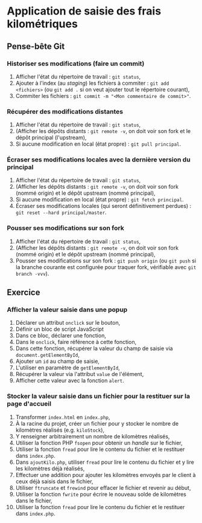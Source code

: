 # Application de saisie des frais kilométriques

## Pense-bête Git

### Historiser ses modifications (faire un commit)

1. Afficher l'état du répertoire de travail : `git status`,
2. Ajouter à l'index (au _staging_) les fichiers à commiter : `git add <fichiers>` (ou `git add .` si on veut ajouter tout le répertoire courant),
3. Commiter les fichiers : `git commit -m "<Mon commentaire de commit>"`.

### Récupérer des modifications distantes

1. Afficher l'état du répertoire de travail : `git status`,
2. (Afficher les dépôts distants : `git remote -v`, on doit voir son fork et le dépôt principal (l'upstream),
3. Si aucune modification en local (état propre) : `git pull principal`.

### Écraser ses modifications locales avec la dernière version du principal

1. Afficher l'état du répertoire de travail : `git status`,
2. (Afficher les dépôts distants : `git remote -v`, on doit voir son fork (nommé origin) et le dépôt upstream (nommé principal),
3. Si aucune modification en local (état propre) : `git fetch principal`.
4. Écraser ses modifications locales (qui seront définitivement perdues) : `git reset --hard principal/master`.

### Pousser ses modifications sur son fork

1. Afficher l'état du répertoire de travail : `git status`,
2. (Afficher les dépôts distants : `git remote -v`, on doit voir son fork (nommé origin) et le dépôt upstream (nommé principal),
3. Pousser ses modifications sur son fork : `git push origin` (ou `git push` si la branche courante est configurée pour traquer fork, vérifiable avec `git branch -vvv`).

## Exercice

### Afficher la valeur saisie dans une popup

1. Déclarer un attribut `onclick` sur le bouton,
2. Définir un bloc de script JavaScript
3. Dans ce bloc, déclarer une fonction,
4. Dans le `onclick`, faire référence à cette fonction,
5. Dans cette fonction, récupérer la valeur du champ de saisie via `document.getElementById`,
6. Ajouter un `id` au champ de saisie,
7. L'utiliser en paramètre de `getElementById`,
8. Récupérer la valeur via l'attribut `value` de l'élément,
9. Afficher cette valeur avec la fonction `alert`.

### Stocker la valeur saisie dans un fichier pour la restituer sur la page d'accueil

1. Transformer `index.html` en `index.php`,
2. À la racine du projet, créer un fichier pour y stocker le nombre de kilomètres réalisés (e.g. `kiloStock`),
3. Y renseigner arbitrairement un nombre de kilomètres réalisés,
4. Utiliser la fonction PHP `fsopen` pour obtenir un _handle_ sur le fichier,
5. Utiliser la fonction `fread` pour lire le contenu du fichier et le restituer dans `index.php`.
6. Dans `ajoutKilo.php`, utiliser `fread` pour lire le contenu du fichier et y lire les kilomètres déjà réalisés,
7. Effectuer une addition pour ajouter les kilomètres envoyés par le client à ceux déjà saisis dans le fichier,
8. Utiliser `ftruncate` et `frewind` pour effacer le fichier et revenir au début,
9. Utiliser la fonction `fwrite` pour écrire le nouveau solde de kilomètres dans le fichier,
10. Utiliser la fonction `fread` pour lire le contenu du fichier et le restituer dans `index.php`.